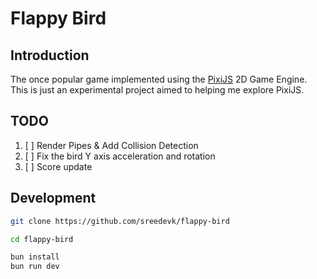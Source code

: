 # Flappy Bird

## Introduction

The once popular game implemented using the [PixiJS](https://pixijs.com/) 2D Game Engine. This is just an experimental
project aimed to helping me explore PixiJS. 

## TODO
1. [ ] Render Pipes & Add Collision Detection
2. [ ] Fix the bird Y axis acceleration and rotation
3. [ ] Score update

## Development

```bash
git clone https://github.com/sreedevk/flappy-bird

cd flappy-bird

bun install
bun run dev
```
